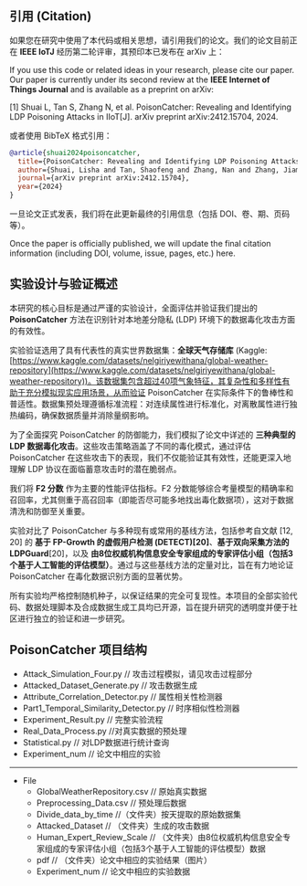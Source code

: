 ## 引用 (Citation)

如果您在研究中使用了本代码或相关思想，请引用我们的论文。我们的论文目前正在 **IEEE IoTJ** 经历第二轮评审，其预印本已发布在 arXiv 上：

If you use this code or related ideas in your research, please cite our paper. Our paper is currently under its second review at the **IEEE Internet of Things Journal** and is available as a preprint on arXiv:

[1] Shuai L, Tan S, Zhang N, et al. PoisonCatcher: Revealing and Identifying LDP Poisoning Attacks in IIoT[J]. arXiv preprint arXiv:2412.15704, 2024.

或者使用 BibTeX 格式引用：

```bibtex
@article{shuai2024poisoncatcher,
  title={PoisonCatcher: Revealing and Identifying LDP Poisoning Attacks in IIoT},
  author={Shuai, Lisha and Tan, Shaofeng and Zhang, Nan and Zhang, Jiamin and Zhang, Min and Yang, Xiaolong},
  journal={arXiv preprint arXiv:2412.15704},
  year={2024}
}
```

一旦论文正式发表，我们将在此更新最终的引用信息（包括 DOI、卷、期、页码等）。

Once the paper is officially published, we will update the final citation information (including DOI, volume, issue, pages, etc.) here.

## 实验设计与验证概述

本研究的核心目标是通过严谨的实验设计，全面评估并验证我们提出的 **PoisonCatcher** 方法在识别针对本地差分隐私 (LDP) 环境下的数据毒化攻击方面的有效性。

实验验证选用了具有代表性的真实世界数据集：**全球天气存储库** (Kaggle: [https://www.kaggle.com/datasets/nelgiriyewithana/global-weather-repository](https://www.kaggle.com/datasets/nelgiriyewithana/global-weather-repository))。该数据集包含超过40项气象特征，其复杂性和多样性有助于充分模拟现实应用场景，从而验证 PoisonCatcher 在实际条件下的鲁棒性和普适性。数据集预处理遵循标准流程：对连续属性进行标准化，对离散属性进行独热编码，确保数据质量并消除量纲影响。

为了全面探究 PoisonCatcher 的防御能力，我们模拟了论文中详述的 **三种典型的 LDP 数据毒化攻击**。这些攻击策略涵盖了不同的毒化模式，通过评估 PoisonCatcher 在这些攻击下的表现，我们不仅能验证其有效性，还能更深入地理解 LDP 协议在面临蓄意攻击时的潜在脆弱点。

我们将 **F2 分数** 作为主要的性能评估指标。F2 分数能够综合考量模型的精确率和召回率，尤其侧重于高召回率（即能否尽可能多地找出毒化数据项），这对于数据清洗和防御至关重要。

实验对比了 PoisonCatcher 与多种现有或常用的基线方法，包括参考自文献 [12, 20] 的 **基于 FP-Growth 的虚假用户检测 (DETECT)[20]**、**基于双向采集方法的LDPGuard**[20]，以及 **由8位权威机构信息安全专家组成的专家评估小组（包括3个基于人工智能的评估模型）**。通过与这些基线方法的定量对比，旨在有力地论证 PoisonCatcher 在毒化数据识别方面的显著优势。

所有实验均严格控制随机种子，以保证结果的完全可复现性。本项目的全部实验代码、数据处理脚本及合成数据生成工具均已开源，旨在提升研究的透明度并便于社区进行独立的验证和进一步研究。

## PoisonCatcher 项目结构

- Attack_Simulation_Four.py // 攻击过程模拟，请见攻击过程部分
- Attacked_Dataset_Generate.py // 攻击数据生成
- Attribute_Correlation_Detector.py // 属性相关性检测器
- Part1_Temporal_Similarity_Detector.py // 时序相似性检测器
- Experiment_Result.py // 完整实验流程
- Real_Data_Process.py  //对真实数据的预处理
- Statistical.py  // 对LDP数据进行统计查询
- Experiment_num // 论文中相应的实验

---

- File
  - GlobalWeatherRepository.csv  // 原始真实数据
  - Preprocessing_Data.csv  // 预处理后数据
  - Divide_data_by_time //（文件夹）按天提取的原始数据集
  - Attacked_Dataset  // （文件夹）生成的攻击数据
  - Human_Expert_Review_Scale // （文件夹）由8位权威机构信息安全专家组成的专家评估小组（包括3个基于人工智能的评估模型）数据
  - pdf // （文件夹）论文中相应的实验结果（图片）
  - Experiment_num // 论文中相应的实验数据
